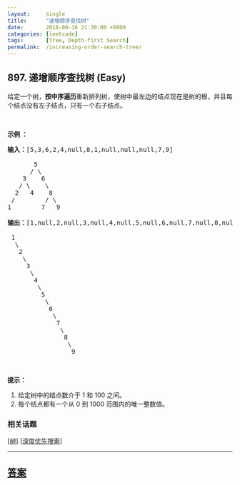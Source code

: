 ```yaml
---
layout:     single
title:      "递增顺序查找树"
date:       2018-06-16 21:30:00 +0800
categories: [leetcode]
tags:       [Tree, Depth-first Search]
permalink:  /increasing-order-search-tree/
---
```


## 897. 递增顺序查找树 (Easy)

<p>给定一个树，<strong>按中序遍历</strong>重新排列树，使树中最左边的结点现在是树的根，并且每个结点没有左子结点，只有一个右子结点。</p>

<p>&nbsp;</p>

<p><strong>示例 ：</strong></p>

<pre><strong>输入：</strong>[5,3,6,2,4,null,8,1,null,null,null,7,9]

       5
      / \
    3    6
   / \    \
  2   4    8
&nbsp;/        / \ 
1        7   9

<strong>输出：</strong>[1,null,2,null,3,null,4,null,5,null,6,null,7,null,8,null,9]

 1
&nbsp; \
&nbsp;  2
&nbsp;   \
&nbsp;    3
&nbsp;     \
&nbsp;      4
&nbsp;       \
&nbsp;        5
&nbsp;         \
&nbsp;          6
&nbsp;           \
&nbsp;            7
&nbsp;             \
&nbsp;              8
&nbsp;               \
                 9  </pre>

<p>&nbsp;</p>

<p><strong>提示：</strong></p>

<ol>
	<li>给定树中的结点数介于 1 和&nbsp;100 之间。</li>
	<li>每个结点都有一个从 0 到 1000 范围内的唯一整数值。</li>
</ol>

### 相关话题
  [[树](https://github.com/openset/leetcode/tree/master/tag/tree/README.md)]
  [[深度优先搜索](https://github.com/openset/leetcode/tree/master/tag/depth-first-search/README.md)]

---

## [答案](https://github.com/openset/leetcode/tree/master/problems/increasing-order-search-tree)
